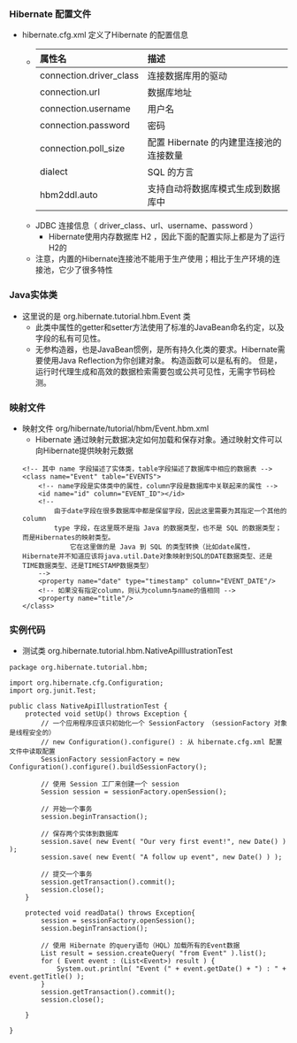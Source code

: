 
### Hibernate 配置文件
* hibernate.cfg.xml 定义了Hibernate 的配置信息
    * | 属性名 | 描述 |
      |:--|:--|
      | connection.driver_class | 连接数据库用的驱动 |
      | connection.url          | 数据库地址 |
      | connection.username     | 用户名 |
      | connection.password     | 密码 |
      | connection.poll_size    | 配置 Hibernate 的内建里连接池的连接数量 |
      | dialect                 | SQL 的方言 |
      | hbm2ddl.auto            | 支持自动将数据库模式生成到数据库中 |
    * JDBC 连接信息（ driver_class、url、username、password ）
        * Hibernate使用内存数据库 H2 ，因此下面的配置实际上都是为了运行H2的
    * 注意，内置的Hibernate连接池不能用于生产使用；相比于生产环境的连接池，它少了很多特性

### Java实体类
* 这里说的是 org.hibernate.tutorial.hbm.Event 类
    * 此类中属性的getter和setter方法使用了标准的JavaBean命名约定，以及字段的私有可见性。
    * 无参构造器，也是JavaBean惯例，是所有持久化类的要求。Hibernate需要使用Java Reflection为你创建对象。
        构造函数可以是私有的。 但是，运行时代理生成和高效的数据检索需要包或公共可见性，无需字节码检测。

### 映射文件
* 映射文件 org/hibernate/tutorial/hbm/Event.hbm.xml
    * Hibernate 通过映射元数据决定如何加载和保存对象。通过映射文件可以向Hibernate提供映射元数据
    ```
    <!-- 其中 name 字段描述了实体类，table字段描述了数据库中相应的数据表 -->
    <class name="Event" table="EVENTS">
        <!-- name字段是实体类中的属性，column字段是数据库中关联起来的属性 -->
        <id name="id" column="EVENT_ID"></id>
        <!-- 
            由于date字段在很多数据库中都是保留字段，因此这里需要为其指定一个其他的column 
            type 字段，在这里既不是指 Java 的数据类型，也不是 SQL 的数据类型；而是Hibernates的映射类型。
                它在这里做的是 Java 到 SQL 的类型转换（比如date属性，Hibernate并不知道应该将java.util.Date对象映射到SQL的DATE数据类型、还是TIME数据类型、还是TIMESTAMP数据类型）
        -->
        <property name="date" type="timestamp" column="EVENT_DATE"/>
        <!-- 如果没有指定column，则认为column与name的值相同 -->
        <property name="title"/>
    </class>
    ```

### 实例代码
* 测试类 org.hibernate.tutorial.hbm.NativeApiIllustrationTest
```
package org.hibernate.tutorial.hbm;

import org.hibernate.cfg.Configuration;
import org.junit.Test;

public class NativeApiIllustrationTest {
    protected void setUp() throws Exception {
        // 一个应用程序应该只初始化一个 SessionFactory （sessionFactory 对象是线程安全的）
        // new Configuration().configure() : 从 hibernate.cfg.xml 配置文件中读取配置
        SessionFactory sessionFactory = new Configuration().configure().buildSessionFactory();

        // 使用 Session 工厂来创建一个 session
        Session session = sessionFactory.openSession();

        // 开始一个事务
        session.beginTransaction();

        // 保存两个实体到数据库
        session.save( new Event( "Our very first event!", new Date() ) );
        session.save( new Event( "A follow up event", new Date() ) );

        // 提交一个事务
        session.getTransaction().commit();
        session.close();
    }

    protected void readData() throws Exception{
        session = sessionFactory.openSession();
        session.beginTransaction();

        // 使用 Hibernate 的query语句（HQL）加载所有的Event数据
        List result = session.createQuery( "from Event" ).list();
        for ( Event event : (List<Event>) result ) {
            System.out.println( "Event (" + event.getDate() + ") : " + event.getTitle() );
        }
        session.getTransaction().commit();
        session.close();

    }

}
```



